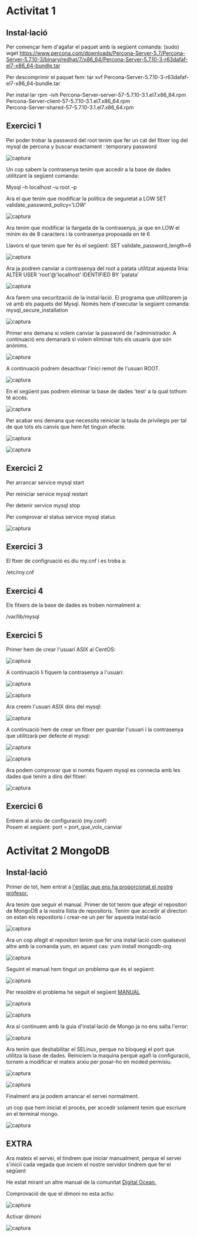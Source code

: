 # Activitat 1

## Instal·lació
Per començar hem d'agafar el paquet amb la següent comanda:
(sudo) wget https://www.percona.com/downloads/Percona-Server-5.7/Percona-Server-5.7.10-3/binary/redhat/7/x86_64/Percona-Server-5.7.10-3-r63dafaf-el7-x86_64-bundle.tar

Per descomprimir el paquet fem: tar xvf Percona-Server-5.7.10-3-r63dafaf-el7-x86_64-bundle.tar

Per instal·lar 
rpm -ivh Percona-Server-server-57-5.7.10-3.1.el7.x86_64.rpm \
Percona-Server-client-57-5.7.10-3.1.el7.x86_64.rpm \
Percona-Server-shared-57-5.7.10-3.1.el7.x86_64.rpm

## Exercici 1

Per poder trobar la password del root tenim que fer un cat del fitxer log del mysql de percona y buscar exactament : temporary password

![captura](https://github.com/Shyrkoon/Base-de-dades/blob/master/Activitat1/Imatges/2017-09-19%2019_26_22-ACtividad1%20Percona%20%5BCorriendo%5D%20-%20Oracle%20VM%20VirtualBox.png)

Un cop sabem la contrasenya tenim que accedir a la base de dades utilitzant la següent comanda:

Mysql –h localhost –u root –p

Ara el que tenim que modificar la política de seguretat a LOW
SET validate_password_policy=’LOW’

![captura](https://github.com/Shyrkoon/Base-de-dades/blob/master/Activitat1/Imatges/Captura2.PNG)

Ara tenim que modificar la llargada de la contrasenya, ja que en LOW el mínim és de 8 caracters i la contrasenya proposada en té 6

Llavors el que tenim que fer és el següent:
SET validate_password_length=6

![captura](https://github.com/Shyrkoon/Base-de-dades/blob/master/Activitat1/Imatges/Captura.PNG)

Ara ja podrem canviar a contrasenya del root a patata utilitzat aquesta línia:
ALTER USER 'root'@'localhost' IDENTIFIED BY 'patata'

![captura](https://github.com/Shyrkoon/Base-de-dades/blob/master/Activitat1/Imatges/Captura3.PNG)


Ara farem una securització de la instal·lació.
El programa que utilitzarem ja vé amb els paquets del Mysql. Només hem d'executar la següent comanda: mysql_secure_installation

![captura](https://github.com/Shyrkoon/Base-de-dades/blob/master/Activitat1/Imatges/Securitzacio1.PNG)

Primer ens demana si volem canviar la password de l'administrador.
A continuació ens demanarà si volem eliminar tots els usuaris que són anònims.

![captura](https://github.com/Shyrkoon/Base-de-dades/blob/master/Activitat1/Imatges/Securitzacio2.PNG)

A continuació podrem desactivar l'inici remot de l'usuari ROOT.

![captura](https://github.com/Shyrkoon/Base-de-dades/blob/master/Activitat1/Imatges/Securitzacio3.PNG)

En el següent pas podrem eliminar la base de dades 'test' a la qual tothom té accés. 

![captura](https://github.com/Shyrkoon/Base-de-dades/blob/master/Activitat1/Imatges/Securitzacio4.PNG)

Per acabar ens demana que necessita reiniciar la taula de privilegis per tal de que tots els canvis que hem fet tinguin efecte.

![captura](https://github.com/Shyrkoon/Base-de-dades/blob/master/Activitat1/Imatges/Securitzacio5.PNG)

![captura](https://github.com/Shyrkoon/Base-de-dades/blob/master/Activitat1/Imatges/Securitzacio6.PNG)



## Exercici 2
Per arrancar
  service mysql start

Per reiniciar
  service mysql restart
  
Per detenir
  service mysql stop
 
Per comprovar el status
  service mysql status
  
![captura](https://github.com/Shyrkoon/Base-de-dades/blob/master/Activitat1/Imatges/2017-09-19%2019_07_48-ACtividad1%20Percona%20%5BCorriendo%5D%20-%20Oracle%20VM%20VirtualBox.png)

## Exercici 3

El ftxer de configruació es diu my.cnf i es troba a:

/etc/my.cnf

## Exercici 4

Els fitxers de la base de dades es troben normalment a:

/var/lib/mysql

## Exercici 5

Primer hem de crear l'usuari ASIX al CentOS:

![captura](https://github.com/Shyrkoon/Base-de-dades/blob/master/Activitat1/Imatges/ex%205-1.png)

A continuació li fiquem la contrasenya a l'usuari:

![captura](https://github.com/Shyrkoon/Base-de-dades/blob/master/Activitat1/Imatges/ex%205-2.png)

![captura](https://github.com/Shyrkoon/Base-de-dades/blob/master/Activitat1/Imatges/ex%205-3.png)

Ara creem l'usuari ASIX dins del mysql:

![captura](https://github.com/Shyrkoon/Base-de-dades/blob/master/Activitat1/Imatges/ex%205-4.png)

A continuació hem de crear un fitxer per guardar l'usuari i la contrasenya que utilitzarà per defecte el mysql:

![captura](https://github.com/Shyrkoon/Base-de-dades/blob/master/Activitat1/Imatges/ex%205-5.png)

![captura](https://github.com/Shyrkoon/Base-de-dades/blob/master/Activitat1/Imatges/ex%205-6.png)

Ara podem comprovar que si només fiquem mysql es connecta amb les dades que tenim a dins del fitxer:

![captura](https://github.com/Shyrkoon/Base-de-dades/blob/master/Activitat1/Imatges/ex%205-7.png)

## Exercici 6

Entrem al arxiu de configuració (my.conf) <br />
Posem el següent: port = port_que_vols_canviar


# Activitat 2 MongoDB

## Instal·lació

Primer de tot, hem entrat a [l'enllaç que ens ha proporcionat el nostre profesor.](https://docs.mongodb.com/master/tutorial/install-mongodb-on-red-hat/)

Ara tenim que seguir el manual. Primer de tot tenim que afegir el repositori de MongoDB a la nostra llista de repositoris. Tenim que accedir al directori on estan els repositoris i crear-ne un per fer aquesta instal·lació

![captura](https://github.com/Shyrkoon/Base-de-dades/blob/master/Activitat1/Imatges/1%20repo.png)

Ara un cop afegit el repositori tenim que fer una instal·lació com qualsevol altre amb la comanda yum, en aquest cas:
yum install mongodb-org

![captura](https://github.com/Shyrkoon/Base-de-dades/blob/master/Activitat1/Imatges/2-1%20install.png)

Seguint el manual hem tingut un problema que és el següent:

![captura](https://github.com/Shyrkoon/Base-de-dades/blob/master/Activitat1/Imatges/3%20semanage.png)

Per resoldre el problema he seguit el següent [MANUAL](https://www.ostechnix.com/linux-troubleshooting-semanage-command-not-found-in-centos-7rhel-7/)

![captura](https://github.com/Shyrkoon/Base-de-dades/blob/master/Activitat1/Imatges/3-1%20semanage.png)

![captura](https://github.com/Shyrkoon/Base-de-dades/blob/master/Activitat1/Imatges/3-2%20ssemanage.png)

Ara si continuem amb la guia d'instal·lació de Mongo ja no ens salta l'error:

![captura](https://github.com/Shyrkoon/Base-de-dades/blob/master/Activitat1/Imatges/4%20semanage.png)

Ara tenim que deshabilitar el SELinux, perque no bloquegi el port que utilitza la base de dades. Reiniciem la maquina perque agafi la configuració, tornem a modificar el mateix arxiu per posar-ho en moded permisiu.

![captura](https://github.com/Shyrkoon/Base-de-dades/blob/master/Activitat1/Imatges/5%20selinux%20disa.png)

![captura](https://github.com/Shyrkoon/Base-de-dades/blob/master/Activitat1/Imatges/6%20selinux%20permi.png)

Finalment ara ja podem arrancar el servei normalment.

un cop que hem iniciat el procès, per accedir solament tenim que escriure en el terminal mongo.

![captura](https://github.com/Shyrkoon/Base-de-dades/blob/master/Activitat1/Imatges/8%20entrar%20al%20mongo.png)

## EXTRA

Ara mateix el servei, el tindrem que iniciar manualment, perque el servei s'iniciï cada vegada que inciem el nostre servidor tindrem que fer el següent

He estat mirant un altre manual de la comunitat [Digital Ocean.](https://www.digitalocean.com/community/tutorials/how-to-install-mongodb-on-centos-7)

Comprovació de que el dimoni no esta actiu:

![captura](https://github.com/Shyrkoon/Base-de-dades/blob/master/Activitat1/Imatges/9%20extra%20servicio.png)

Activar dimoni

![captura](https://github.com/Shyrkoon/Base-de-dades/blob/master/Activitat1/Imatges/9-1%20extra%20servicio%20automatico.png)






